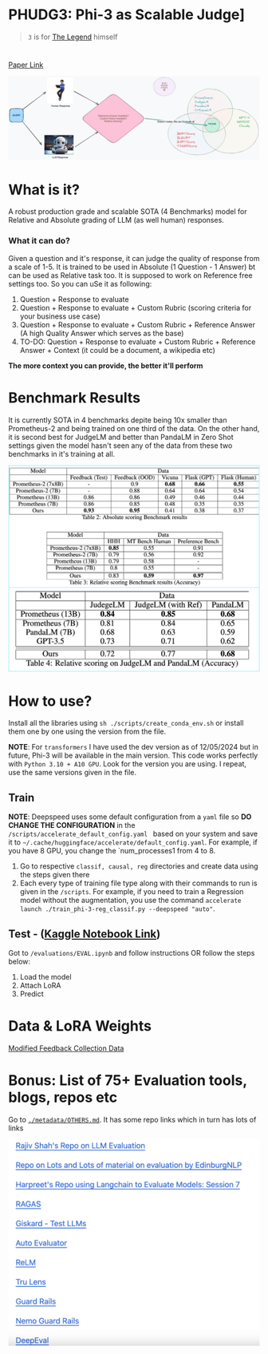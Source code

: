 # PHUDG3: Phi-3 as Scalable Judge]

> `3` is for [The Legend](https://en.wikipedia.org/wiki/The_Eminem_Show)  himself

# 
[Paper Link](https://arxiv.org/abs/2405.08029)

![Alt text](metadata/PHUDGE.png)
# What is it?
A robust production grade and scalable SOTA (4 Benchmarks) model for Relative and Absolute grading of LLM (as well human) responses. 

### What it can do?

Given a question and it's response, it can judge the quality of response from a scale of 1-5. It is trained to be used in Absolute (1 Question - 1 Answer) bt can be used as Relative task too. It is supposed to work on Reference free settings too. So you can uSe it as following:

1. Question + Response to evaluate
2. Question + Response to evaluate + Custom Rubric (scoring criteria for your business use case)
3. Question + Response to evaluate + Custom Rubric + Reference Answer (A high Quality Answer which serves as the base)
4. TO-DO: Question + Response to evaluate + Custom Rubric + Reference Answer + Context (it could be a document, a wikipedia etc)

**The more context you can provide, the better it'll perform**

# Benchmark Results
It is currently SOTA in 4 benchmarks depite being 10x smaller than Prometheus-2 and being trained on one third of the data. On the other hand, it is second best for JudgeLM and better than PandaLM in Zero Shot settings given the model hasn't seen any of the data from these two benchmarks in it's training at all.

![Alt text](metadata/results.png)

# How to use?
Install all the libraries using `sh ./scripts/create_conda_env.sh` or install them one by one using the version from the file. 

**NOTE**: For `transformers` I have used the dev version as of 12/05/2024 but in future, Phi-3 will be available in the main version. This code works perfectly with `Python 3.10 + A10 GPU`. Look for the version you are using. I repeat, use the same versions given in the file.
## Train
**NOTE**: Deepspeed uses some default configuration from a `yaml` file so **DO CHANGE THE CONFIGURATION** in the `/scripts/accelerate_default_config.yaml
` based on your system and save it to `~/.cache/huggingface/accelerate/default_config.yaml`.  For example, if you have 8 GPU, you change the `num_processes1 from 4 to 8.
1. Go to respective `classif, causal, reg` directories and create data using the steps given there
2. Each every type of training file type along with their commands to run is given in the `/scripts`. For example, if you need to train a Regression model without the augmentation, you use the command `accelerate launch ./train_phi-3-reg_classif.py --deepspeed "auto"`.

 ## Test - ([Kaggle Notebook Link](https://www.kaggle.com/deshwalmahesh/phudge-inference))
 Got to `/evaluations/EVAL.ipynb` and follow instructions OR follow the steps below:
 1. Load the model
 2. Attach LoRA
 3. Predict 

# Data & LoRA Weights
[Modified Feedback Collection Data](https://www.kaggle.com/datasets/deshwalmahesh/prometheus-with-wiki-reference)

# Bonus: List of 75+ Evaluation tools, blogs, repos etc

Go to [`./metadata/OTHERS.md`](https://github.com/deshwalmahesh/PHUDGE/blob/main/metadata/OTHERS.md). It has some repo links which in turn has lots of links


![Alt text](metadata/LLM_EVAL_METHODS.png)

